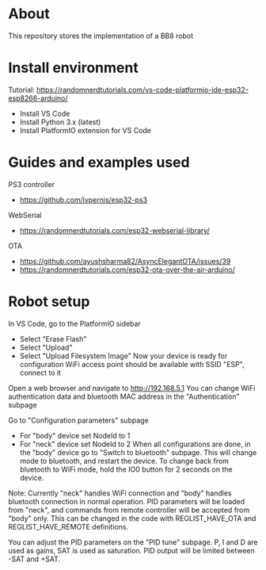 # About
This repository stores the implementation of a BB8 robot

# Install environment
Tutorial: https://randomnerdtutorials.com/vs-code-platformio-ide-esp32-esp8266-arduino/
- Install VS Code
- Install Python 3.x (latest)
- Install PlatformIO extension for VS Code

# Guides and examples used
PS3 controller
- https://github.com/jvpernis/esp32-ps3

WebSerial
- https://randomnerdtutorials.com/esp32-webserial-library/

OTA
- https://github.com/ayushsharma82/AsyncElegantOTA/issues/39
- https://randomnerdtutorials.com/esp32-ota-over-the-air-arduino/

# Robot setup
In VS Code, go to the PlatformIO sidebar
- Select "Erase Flash"
- Select "Upload"
- Select "Upload Filesystem Image"
Now your device is ready for configuration
WiFi access point should be available with SSID "ESP", connect to it

Open a web browser and navigate to http://192.168.5.1
You can change WiFi authentication data and bluetooth MAC address in the "Authentication" subpage

Go to "Configuration parameters" subpage
- For "body" device set NodeId to 1
- For "neck" device set NodeId to 2
When all configurations are done, in the "body" device go to "Switch to bluetooth" subpage. This will change mode to bluetooth, and restart the device.
To change back from bluetooth to WiFi mode, hold the IO0 button for 2 seconds on the device.

Note:
Currently "neck" handles WiFi connection and "body" handles bluetooth connection in normal operation.
PID parameters will be loaded from "neck", and commands from remote controller will be accepted from "body" only.
This can be changed in the code with REGLIST_HAVE_OTA and REGLIST_HAVE_REMOTE definitions.


You can adjust the PID parameters on the "PID tune" subpage.
P, I and D are used as gains, SAT is used as saturation. PID output will be limited between -SAT and +SAT.
